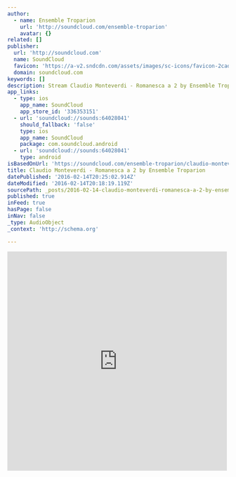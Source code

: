 ```yaml
---
author:
  - name: Ensemble Troparion
    url: 'http://soundcloud.com/ensemble-troparion'
    avatar: {}
related: []
publisher:
  url: 'http://soundcloud.com'
  name: SoundCloud
  favicon: 'https://a-v2.sndcdn.com/assets/images/sc-icons/favicon-2cadd14b.ico'
  domain: soundcloud.com
keywords: []
description: Stream Claudio Monteverdi - Romanesca a 2 by Ensemble Troparion from desktop or your mobile device
app_links:
  - type: ios
    app_name: SoundCloud
    app_store_id: '336353151'
  - url: 'soundcloud://sounds:64028041'
    should_fallback: 'false'
    type: ios
    app_name: SoundCloud
    package: com.soundcloud.android
  - url: 'soundcloud://sounds:64028041'
    type: android
isBasedOnUrl: 'https://soundcloud.com/ensemble-troparion/claudio-monteverdi-romanesca-a'
title: Claudio Monteverdi - Romanesca a 2 by Ensemble Troparion
datePublished: '2016-02-14T20:25:02.914Z'
dateModified: '2016-02-14T20:18:19.119Z'
sourcePath: _posts/2016-02-14-claudio-monteverdi-romanesca-a-2-by-ensemble-troparion.md
published: true
inFeed: true
hasPage: false
inNav: false
_type: AudioObject
_context: 'http://schema.org'

---
```

<iframe src="https://cdn.embedly.com/widgets/media.html?src=https%3A%2F%2Fw.soundcloud.com%2Fplayer%2F%3Fvisual%3Dtrue%26url%3Dhttp%253A%252F%252Fapi.soundcloud.com%252Ftracks%252F64028041%26show_artwork%3Dtrue&amp;url=https%3A%2F%2Fsoundcloud.com%2Fensemble-troparion%2Fclaudio-monteverdi-romanesca-a&amp;image=http%3A%2F%2Fa1.sndcdn.com%2Fimages%2Ffb_placeholder.png%3F1455274310&amp;key=b7d04c9b404c499eba89ee7072e1c4f7&amp;type=text%2Fhtml&amp;schema=soundcloud" width="500" height="500" scrolling="no" frameborder="0" allowfullscreen="allowfullscreen" style=""></iframe>